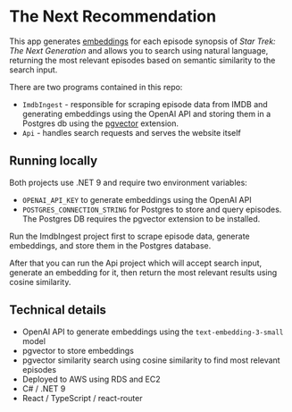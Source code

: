 # The Next Recommendation
This app generates [embeddings](https://platform.openai.com/docs/guides/embeddings) for each episode synopsis of _Star Trek: The Next Generation_ and allows you to search using natural language, returning the most relevant episodes based on semantic similarity to the search input.

There are two programs contained in this repo:
- `ImdbIngest` - responsible for scraping episode data from IMDB and generating embeddings using the OpenAI API and storing them in a Postgres db using the [pgvector](https://github.com/pgvector/pgvector) extension.
- `Api` - handles search requests and serves the website itself

## Running locally
Both projects use .NET 9 and require two environment variables:
- `OPENAI_API_KEY` to generate embeddings using the OpenAI API
- `POSTGRES_CONNECTION_STRING` for Postgres to store and query episodes. The Postgres DB requires the pgvector extension to be installed.

Run the ImdbIngest project first to scrape episode data, generate embeddings, and store them in the Postgres database.

After that you can run the Api project which will accept search input, generate an embedding for it, then return the most relevant results using cosine similarity.

## Technical details
- OpenAI API to generate embeddings using the `text-embedding-3-small` model
- pgvector to store embeddings
- pgvector similarity search using cosine similarity to find most relevant episodes
- Deployed to AWS using RDS and EC2 
- C# / .NET 9
- React / TypeScript / react-router
